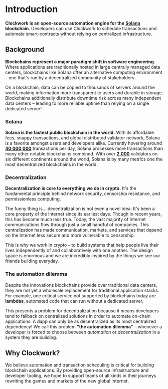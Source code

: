 # Introduction

**Clockwork** **is an open-source automation engine for the** [**Solana**](https://solana.com/) **blockchain**. Developers can use Clockwork to schedule transactions and automate smart-contracts without relying on centralized infrastructure.

## **Background**

**Blockchains represent a major paradigm shift in software engineering.** Where applications are traditionally hosted in large centrally managed data centers, blockchains like Solana offer an alternative computing environment – one that's run by a decentralized community of stakeholders.&#x20;

On a blockchain, data can be copied to thousands of servers around the world, making information more transparent to users and durable in storage. Blockchains additionally distribute downtime risk across many independent data centers – leading to more reliable uptime than relying on a single dedicated server!

### Solana

**Solana is the fastest public blockchain in the world.** With its affordable fees, snappy transactions, and global distributed validator network, Solana is a favorite amongst users and developers alike. Currently hovering around [**40,000,000**](https://dune.com/kroeger0x/Solana-Metrics) transactions per day, Solana processes more transactions than many other notable blockchains combined. With over [**2,000**](https://solana.com/news/validator-health-report-august-2022) validators on six different continents around the world, Solana is by many metrics one the most decentralized blockchains in the world.

### Decentralization

**Decentralization is core to everything we do in crypto.** It's the fundamental principle behind network security, censorship resistance, and permissionless computing.&#x20;

The funny thing is... decentralization is not even a novel idea. It's been a core property of the Internet since its earliest days. Though in recent years, this has become much less true. Today, the vast majority of Internet communications flow through just a small handful of companies. This centralization has made communication, markets, and services that depend on the Internet less secure and more vulnerable to censorship.&#x20;

This is why we work in crypto – to build systems that help people live their lives independently of and collaboratively with one another. The design space is enormous and we are incredibly inspired by the things we see our friends building everyday.

### The automation dilemma

Despite the innovations blockchains provide over traditional data centers, they are not yet a wholesale replacement for traditional application stacks. For example, one critical service not supported by blockchains today are **lambdas**, automated code that can run without a dedicated server.&#x20;

This presents a problem for decentralization because it means developers tend to fallback on centralized solutions in order to automate on-chain applications. A dapp can only be as decentralized as its most centralized dependency! We call this problem **"the automation dilemma"** – whenever a developer is forced to choose between _automation_ or _decentralization_ in a system they are building.

## Why Clockwork?&#x20;

We believe automation and transaction scheduling is critical for building blockchain applications. By providing open-source infrastructure and developer tooling, we hope to support teams of all kinds in their journeys rewriting the games and markets of the new global Internet.&#x20;
